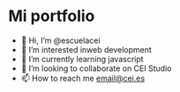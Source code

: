 # Mi portfolio
- 👋 Hi, I’m @escuelacei
- 👀 I’m interested inweb development
- 🌱 I’m currently learning javascript
- 💞️ I’m looking to collaborate on CEI Studio
- 📫 How to reach me email@cei.es

<!---
escuelacei/escuelacei is a ✨ special ✨ repository because its `README.md` (this file) appears on your GitHub profile.
You can click the Preview link to take a look at your changes.
--->
